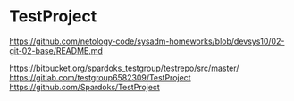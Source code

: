 # TestProject

https://github.com/netology-code/sysadm-homeworks/blob/devsys10/02-git-02-base/README.md


https://bitbucket.org/spardoks_testgroup/testrepo/src/master/
https://gitlab.com/testgroup6582309/TestProject
https://github.com/Spardoks/TestProject